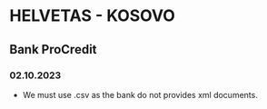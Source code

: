 # HELVETAS - KOSOVO

## Bank ProCredit

### 02.10.2023
- We must use .csv as the bank do not provides xml documents.